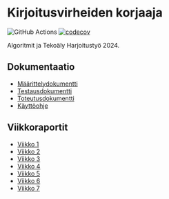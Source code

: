 # Kirjoitusvirheiden korjaaja

![GitHub Actions](https://github.com/ainkeri/algolabra/workflows/CI/badge.svg) [![codecov](https://codecov.io/github/ainkeri/algolabra/graph/badge.svg?token=EQjUSNZC1v)](https://codecov.io/github/ainkeri/algolabra)

Algoritmit ja Tekoäly Harjoitustyö 2024.

## Dokumentaatio

- [Määrittelydokumentti](https://github.com/ainkeri/algolabra/blob/main/dokumentaatio/m%C3%A4%C3%A4rittelydokumentti.md)
- [Testausdokumentti](https://github.com/ainkeri/algolabra/blob/main/dokumentaatio/testausdokumentti.md)
- [Toteutusdokumentti](https://github.com/ainkeri/algolabra/blob/main/dokumentaatio/toteutusdokumentti.md)
- [Käyttöohje](https://github.com/ainkeri/algolabra/blob/main/dokumentaatio/käyttöohje.md)

## Viikkoraportit

- [Viikko 1](https://github.com/ainkeri/algolabra/tree/main/dokumentaatio/viikkoraportit/viikkoraportti1.md)
- [Viikko 2](https://github.com/ainkeri/algolabra/tree/main/dokumentaatio/viikkoraportit/viikkoraportti2.md)
- [Viikko 3](https://github.com/ainkeri/algolabra/tree/main/dokumentaatio/viikkoraportit/viikkoraportti3.md)
- [Viikko 4](https://github.com/ainkeri/algolabra/tree/main/dokumentaatio/viikkoraportit/viikkoraportti4.md)
- [Viikko 5](https://github.com/ainkeri/algolabra/tree/main/dokumentaatio/viikkoraportit/viikkoraportti5.md)
- [Viikko 6](https://github.com/ainkeri/algolabra/tree/main/dokumentaatio/viikkoraportit/viikkoraportti6.md)
- [Viikko 7](https://github.com/ainkeri/algolabra/tree/main/dokumentaatio/viikkoraportit/viikkoraportti7.md)
